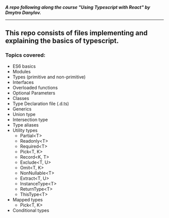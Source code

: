 **_A repo following along the course "Using Typescript with React" by Dmytro Danylov._**

---

## This repo consists of files implementing and explaining the basics of typescript.

### Topics covered:

- ES6 basics
- Modules
- Types (primitive and non-primitive)
- Interfaces
- Overloaded functions
- Optional Parameters
- Classes
- Type Declaration file (.d.ts)
- Generics
- Union type
- Intersection type
- Type aliases
- Utility types
  - Partial\<T>
  - Readonly\<T>
  - Required\<T>
  - Pick<T, K>
  - Record<K, T>
  - Exclude<T, U>
  - Omit<T, K>
  - NonNullable\<T>
  - Extract<T, U>
  - InstanceType\<T>
  - ReturnType\<T>
  - ThisType\<T>
- Mapped types
  - Pick\<T, K>
- Conditional types
